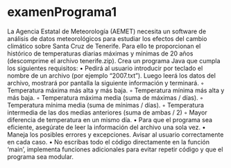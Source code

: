 # examenPrograma1

La Agencia Estatal de Meteorología (AEMET) necesita un software de análisis de datos meteorológicos para
estudiar los efectos del cambio climático sobre Santa Cruz de Tenerife. Para ello te proporcionan el histórico de temperaturas diarias máximas y mínimas de 20 años (descomprime el archivo tenerife.zip). Crea un
programa Java que cumpla los siguientes requisitos:
• Pedirá al usuario introducir por teclado el nombre de un archivo (por ejemplo “2007.txt”). Luego
leerá los datos del archivo, mostrará por pantalla la siguiente información y terminará.
◦ Temperatura máxima más alta y más baja.
◦ Temperatura mínima más alta y más baja.
◦ Temperatura máxima media (suma de máximas / días).
◦ Temperatura mínima media (suma de mínimas / días).
◦ Temperatura intermedia de las dos medias anteriores (suma de ambas / 2)
◦ Mayor diferencia de temperatura en un mismo día.
• Para que el programa sea eficiente, asegúrate de leer la información del archivo una sola vez.
• Maneja los posibles errores y excepciones. Avisar al usuario correctamente en cada caso.
• No escribas todo el código directamente en la función ‘main’, implementa funciones adicionales
para evitar repetir código y que el programa sea modular.
